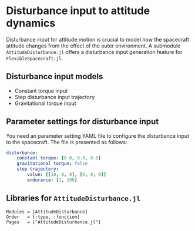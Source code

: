 # Disturbance input to attitude dynamics

Disturbance input for attitude motion is crucial to model how the spacecraft attitude changes from the effect of the outer environment. A submodule `AttitudeDisturbance.jl` offers a disturbance input generation feature for `FlexibleSpacecraft.jl`.

## Disturbance input models

* Constant torque input
* Step disturbance input trajectory
* Gravitational torque input

## Parameter settings for disturbance input

You need an parameter setting YAML file to configure the disturbance input to the spacecraft. The file is presented as follows:

```yaml
disturbance:
    constant torque: [0.0, 0.0, 0.0]
    gravitational torque: false
    step trajectory:
        value: [[10, 0, 0], [0, 0, 0]]
        endurance: [1, 100]
```

## Libraries for `AttitudeDisturbance.jl`

```@autodocs
Modules = [AttitudeDisturbance]
Order   = [:type, :function]
Pages   = ["AttitudeDisturbance.jl"]
```
